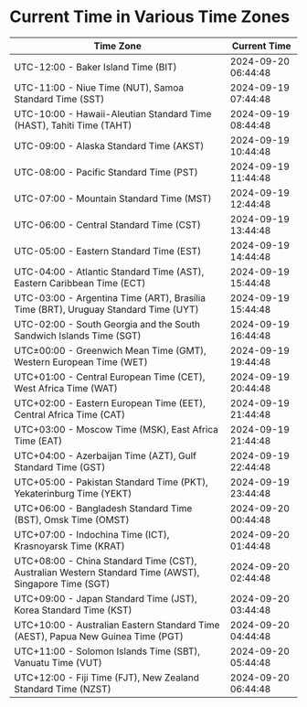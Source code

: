# Current Time in Various Time Zones

| Time Zone | Current Time |
|-----------|--------------|
| UTC-12:00 - Baker Island Time (BIT) | 2024-09-20 06:44:48 |
| UTC-11:00 - Niue Time (NUT), Samoa Standard Time (SST) | 2024-09-19 07:44:48 |
| UTC-10:00 - Hawaii-Aleutian Standard Time (HAST), Tahiti Time (TAHT) | 2024-09-19 08:44:48 |
| UTC-09:00 - Alaska Standard Time (AKST) | 2024-09-19 10:44:48 |
| UTC-08:00 - Pacific Standard Time (PST) | 2024-09-19 11:44:48 |
| UTC-07:00 - Mountain Standard Time (MST) | 2024-09-19 12:44:48 |
| UTC-06:00 - Central Standard Time (CST) | 2024-09-19 13:44:48 |
| UTC-05:00 - Eastern Standard Time (EST) | 2024-09-19 14:44:48 |
| UTC-04:00 - Atlantic Standard Time (AST), Eastern Caribbean Time (ECT) | 2024-09-19 15:44:48 |
| UTC-03:00 - Argentina Time (ART), Brasília Time (BRT), Uruguay Standard Time (UYT) | 2024-09-19 15:44:48 |
| UTC-02:00 - South Georgia and the South Sandwich Islands Time (SGT) | 2024-09-19 16:44:48 |
| UTC±00:00 - Greenwich Mean Time (GMT), Western European Time (WET) | 2024-09-19 19:44:48 |
| UTC+01:00 - Central European Time (CET), West Africa Time (WAT) | 2024-09-19 20:44:48 |
| UTC+02:00 - Eastern European Time (EET), Central Africa Time (CAT) | 2024-09-19 21:44:48 |
| UTC+03:00 - Moscow Time (MSK), East Africa Time (EAT) | 2024-09-19 21:44:48 |
| UTC+04:00 - Azerbaijan Time (AZT), Gulf Standard Time (GST) | 2024-09-19 22:44:48 |
| UTC+05:00 - Pakistan Standard Time (PKT), Yekaterinburg Time (YEKT) | 2024-09-19 23:44:48 |
| UTC+06:00 - Bangladesh Standard Time (BST), Omsk Time (OMST) | 2024-09-20 00:44:48 |
| UTC+07:00 - Indochina Time (ICT), Krasnoyarsk Time (KRAT) | 2024-09-20 01:44:48 |
| UTC+08:00 - China Standard Time (CST), Australian Western Standard Time (AWST), Singapore Time (SGT) | 2024-09-20 02:44:48 |
| UTC+09:00 - Japan Standard Time (JST), Korea Standard Time (KST) | 2024-09-20 03:44:48 |
| UTC+10:00 - Australian Eastern Standard Time (AEST), Papua New Guinea Time (PGT) | 2024-09-20 04:44:48 |
| UTC+11:00 - Solomon Islands Time (SBT), Vanuatu Time (VUT) | 2024-09-20 05:44:48 |
| UTC+12:00 - Fiji Time (FJT), New Zealand Standard Time (NZST) | 2024-09-20 06:44:48 |
